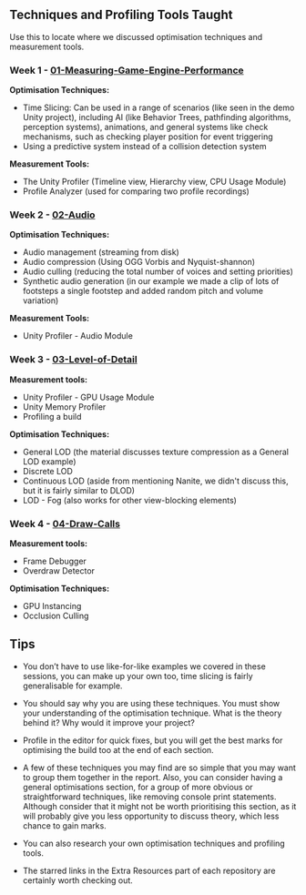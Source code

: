 ## Techniques and Profiling Tools Taught
Use this to locate where we discussed optimisation techniques and measurement tools.

### Week 1 - [01-Measuring-Game-Engine-Performance](https://github.com/danmilneusw/01-Measuring-Game-Engine-Performance)
**Optimisation Techniques:**
- Time Slicing: Can be used in a range of scenarios (like seen in the demo Unity project), including AI (like Behavior Trees, pathfinding algorithms, perception systems), animations, and general systems like check mechanisms, such as checking player position for event triggering
- Using a predictive system instead of a collision detection system

**Measurement Tools:**
- The Unity Profiler (Timeline view, Hierarchy view, CPU Usage Module)
- Profile Analyzer (used for comparing two profile recordings)

### Week 2 - [02-Audio](https://github.com/danmilneusw/02-Audio)
**Optimisation Techniques:**
- Audio management (streaming from disk)
- Audio compression (Using OGG Vorbis and Nyquist-shannon)
- Audio culling (reducing the total number of voices and setting priorities)
- Synthetic audio generation (in our example we made a clip of lots of footsteps a single footstep and added random pitch and volume variation)

**Measurement Tools:**
- Unity Profiler - Audio Module

### Week 3 - [03-Level-of-Detail](https://github.com/danmilneusw/03-Level-of-Detail)
**Measurement tools:**
- Unity Profiler - GPU Usage Module
- Unity Memory Profiler
- Profiling a build

**Optimisation Techniques:**
- General LOD (the material discusses texture compression as a General LOD example)
- Discrete LOD
- Continuous LOD (aside from mentioning Nanite, we didn't discuss this, but it is fairly similar to DLOD)
- LOD - Fog (also works for other view-blocking elements)


### Week 4 - [04-Draw-Calls](https://github.com/danmilneusw/04-Draw-Calls)
**Measurement tools:**
- Frame Debugger
- Overdraw Detector

**Optimisation Techniques:**
- GPU Instancing
- Occlusion Culling

## Tips
- You don’t have to use like-for-like examples we covered in these sessions, you can make up your own too, time slicing is fairly generalisable for example.

- You should say why you are using these techniques. You must show your understanding of the optimisation technique. What is the theory behind it? Why would it improve your project?

- Profile in the editor for quick fixes, but you will get the best marks for optimising the build too at the end of each section.

- A few of these techniques you may find are so simple that you may want to group them together in the report. Also, you can consider having a general optimisations section, for a group of more obvious or straightforward techniques, like removing console print statements. Although consider that it might not be worth prioritising this section, as it will probably give you less opportunity to discuss theory, which less chance to gain marks.

- You can also research your own optimisation techniques and profiling tools.

- The starred links in the Extra Resources part of each repository are certainly worth checking out.

